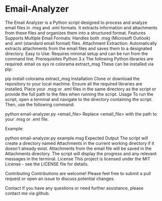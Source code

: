 # Email-Analyzer
The Email Analyzer is a Python script designed to process and analyze email files in .msg and .eml formats. It extracts information and attachments from these files and organizes them into a structured format.
Features
Supports Multiple Email Formats: Handles both .msg (Microsoft Outlook) and .eml (standard email format) files.
Attachment Extraction: Automatically extracts attachments from the email files and saves them to a designated directory.
Easy to Use: Requires minimal setup and can be run from the command line.
Prerequisites
Python 3.x
The following Python libraries are required:
email
os
sys
re
colorama
extract_msg
These can be installed via pip:

pip install colorama extract_msg
Installation
Clone or download the repository to your local machine.
Ensure all the required libraries are installed.
Place your .msg or .eml files in the same directory as the script or provide the full path to the files when running the script.
Usage
To run the script, open a terminal and navigate to the directory containing the script. Then, use the following command:

python email-analyzer.py <email_file>
Replace <email_file> with the path to your .msg or .eml file.

Example:

python email-analyzer.py example.msg
Expected Output
The script will create a directory named Attachments in the current working directory if it doesn't already exist.
Attachments from the email file will be saved in the Attachments directory.
The script will display the progress and any relevant messages in the terminal.
License
This project is licensed under the MIT License - see the LICENSE file for details.

Contributing
Contributions are welcome! Please feel free to submit a pull request or open an issue to discuss potential changes.

Contact
If you have any questions or need further assistance, please contact me via github.
